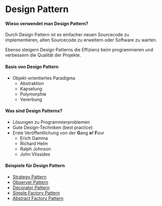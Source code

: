 # Design Pattern
#### Wieso verwendet man Design Pattern?
Durch Design Pattern ist es einfacher neuen Sourcecode zu implementieren, alten Sourcecode zu erweitern oder Software zu warten.

Ebenso steigern Design Patterns die Effizienz beim programmieren und verbessern die Qualität der Projekte.

#### Basis von Design Pattern
- Objekt-orientiertes Paradigma
	- Abstraktion
	- Kapselung
	- Polymorphie
	- Vererbung

#### Was sind Design Patterns?
- Lösungen zu Programmierproblemen
- Gute Design-Techniken (best practice)
- Erste Veröffentlichung von der **G**ang **o**f **F**our
	- Erich Gamma
	- Richard Helm
	- Ralph Johnson
	- John Vlissides
	
#### Beispiele für Design Pattern
- [Strategy Pattern](https://github.com/dsamwald-tgm/sew4-design-patterns-dsamwald-tgm/tree/master/strategy%20pattern)
- [Observer Pattern](https://github.com/dsamwald-tgm/sew4-design-patterns-dsamwald-tgm/tree/master/observer%20pattern)
- [Decorator Pattern](https://github.com/dsamwald-tgm/sew4-design-patterns-dsamwald-tgm/tree/master/decorator%20pattern)
- [Simple Factory Pattern](https://github.com/dsamwald-tgm/sew4-design-patterns-dsamwald-tgm/tree/master/factory%20pattern/simple)
- [Abstract Factory Pattern](https://github.com/dsamwald-tgm/sew4-design-patterns-dsamwald-tgm/tree/master/factory%20pattern/abstract)